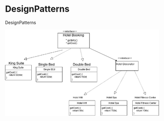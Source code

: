 # DesignPatterns
DesignPatterns

![Decorator Design Pattern](https://github.com/upasana05ghosh/DesignPatterns/blob/master/DecoratorDesignPattern/HotelBookingDecorator-1.png)
